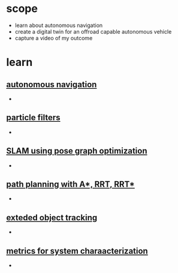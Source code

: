# scope

*  learn about autonomous navigation
*  create a digital twin for an offroad capable autonomous vehicle
*  capture a video of my outcome

# learn
## [autonomous navigation](https://www.mathworks.com/videos/autonomous-navigation-part-1-what-is-autonomous-navigation-1592993748308.html)

* 

## [particle filters](https://www.mathworks.com/videos/autonomous-navigation-part-2-understanding-the-particle-filter-1594903924427.html)

* 

## [SLAM using pose graph optimization](https://www.mathworks.com/videos/autonomous-navigation-part-3-understanding-slam-using-pose-graph-optimization-1594984678407.html)

*

## [path planning with A*, RRT, RRT*](https://www.mathworks.com/videos/autonomous-navigation-part-4-path-planning-with-a-and-rrt-1594987710455.html)

*

## [exteded object tracking](https://www.mathworks.com/videos/autonomous-navigation-part-5-what-is-extended-object-tracking-1595498165103.html)

*

## [metrics for system charaacterization](https://www.mathworks.com/videos/autonomous-navigation-part-6-metrics-for-system-assessment-1597236837396.html)

* 
